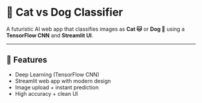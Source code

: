 # 🐾 Cat vs Dog Classifier

A futuristic AI web app that classifies images as **Cat 🐱** or **Dog 🐶** using a **TensorFlow CNN** and **Streamlit UI**.

---

## 🚀 Features
- Deep Learning (TensorFlow CNN)
- Streamlit web app with modern design
- Image upload + instant prediction
- High accuracy + clean UI

